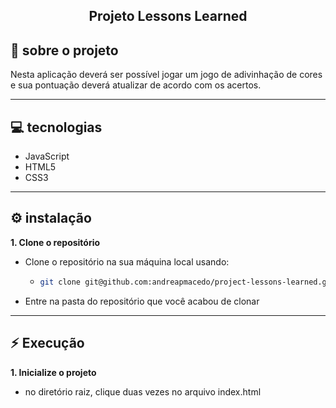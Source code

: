 
<div align="center" >

## Projeto Lessons Learned


<!-- ![cover](./car-shop-01.png) -->

</div>


## :page_facing_up: sobre o projeto

Nesta aplicação deverá ser possível jogar um jogo de adivinhação de cores e sua pontuação deverá atualizar de acordo com os acertos.

<hr>

## :computer: tecnologias

- JavaScript
- HTML5
- CSS3

<hr>

<!-- ## :rocket: requisitos -->



## :gear: instalação

**1. Clone o repositório**
  
- Clone o repositório na sua máquina local usando:
  * ```sh
    git clone git@github.com:andreapmacedo/project-lessons-learned.git
    ```

- Entre na pasta do repositório que você acabou de clonar


<hr>

## :zap: Execução

**1. Inicialize o projeto**

- no diretório raiz, clique duas vezes no arquivo index.html
  
